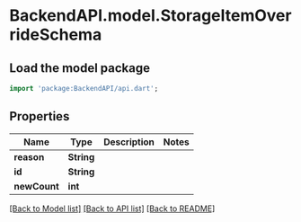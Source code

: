 # BackendAPI.model.StorageItemOverrideSchema

## Load the model package
```dart
import 'package:BackendAPI/api.dart';
```

## Properties

 Name         | Type       | Description | Notes 
--------------|------------|-------------|-------
 **reason**   | **String** |             |
 **id**       | **String** |             |
 **newCount** | **int**    |             |

[[Back to Model list]](../README.md#documentation-for-models) [[Back to API list]](../README.md#documentation-for-api-endpoints) [[Back to README]](../README.md)


